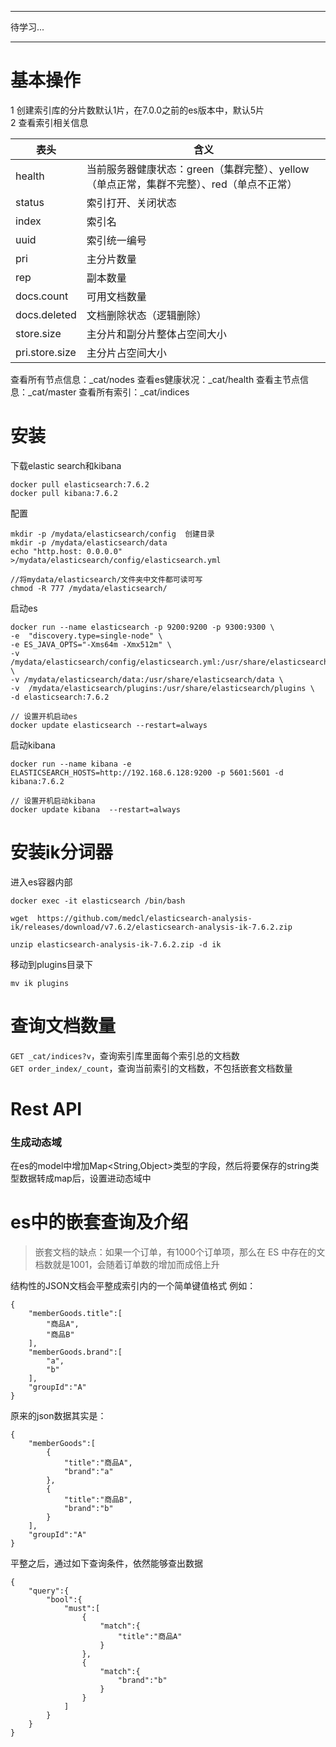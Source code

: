 ***
待学习...
***

# 基本操作
1 创建索引库的分片数默认1片，在7.0.0之前的es版本中，默认5片  
2 查看索引相关信息

| 表头 | 含义 |
| ---- | ---- |
| health | 当前服务器健康状态：green（集群完整）、yellow（单点正常，集群不完整）、red（单点不正常）  |
| status | 索引打开、关闭状态 |
| index | 索引名 |
| uuid | 索引统一编号 |
| pri | 主分片数量 |
| rep | 副本数量 |
| docs.count | 可用文档数量 |
| docs.deleted | 文档删除状态（逻辑删除） |
| store.size | 主分片和副分片整体占空间大小 |
| pri.store.size | 主分片占空间大小 |

查看所有节点信息：_cat/nodes
查看es健康状况：_cat/health
查看主节点信息：_cat/master
查看所有索引：_cat/indices

# 安装
下载elastic search和kibana
```
docker pull elasticsearch:7.6.2
docker pull kibana:7.6.2
```

配置
```
mkdir -p /mydata/elasticsearch/config  创建目录
mkdir -p /mydata/elasticsearch/data
echo "http.host: 0.0.0.0" >/mydata/elasticsearch/config/elasticsearch.yml

//将mydata/elasticsearch/文件夹中文件都可读可写
chmod -R 777 /mydata/elasticsearch/
```

启动es
```
docker run --name elasticsearch -p 9200:9200 -p 9300:9300 \
-e  "discovery.type=single-node" \
-e ES_JAVA_OPTS="-Xms64m -Xmx512m" \
-v /mydata/elasticsearch/config/elasticsearch.yml:/usr/share/elasticsearch/config/elasticsearch.yml \
-v /mydata/elasticsearch/data:/usr/share/elasticsearch/data \
-v  /mydata/elasticsearch/plugins:/usr/share/elasticsearch/plugins \
-d elasticsearch:7.6.2

// 设置开机启动es
docker update elasticsearch --restart=always
```

启动kibana
```
docker run --name kibana -e ELASTICSEARCH_HOSTS=http://192.168.6.128:9200 -p 5601:5601 -d kibana:7.6.2

// 设置开机启动kibana
docker update kibana  --restart=always
```

# 安装ik分词器
进入es容器内部
```
docker exec -it elasticsearch /bin/bash
```

```
wget  https://github.com/medcl/elasticsearch-analysis-ik/releases/download/v7.6.2/elasticsearch-analysis-ik-7.6.2.zip
```

```
unzip elasticsearch-analysis-ik-7.6.2.zip -d ik
```

移动到plugins目录下
```
mv ik plugins
```

# 查询文档数量
```GET _cat/indices?v```，查询索引库里面每个索引总的文档数  
```GET order_index/_count```，查询当前索引的文档数，不包括嵌套文档数量

# Rest API
### 生成动态域
在es的model中增加Map<String,Object>类型的字段，然后将要保存的string类型数据转成map后，设置进动态域中

# es中的嵌套查询及介绍

> 嵌套文档的缺点：如果一个订单，有1000个订单项，那么在 ES 中存在的文档数就是1001，会随着订单数的增加而成倍上升

结构性的JSON文档会平整成索引内的一个简单键值格式
例如：
```
{
    "memberGoods.title":[
        "商品A",
        "商品B"
    ],
    "memberGoods.brand":[
        "a",
        "b"
    ],
    "groupId":"A"
}
```
原来的json数据其实是：
```
{
    "memberGoods":[
        {
            "title":"商品A",
            "brand":"a"
        },
        {
            "title":"商品B",
            "brand":"b"
        }
    ],
    "groupId":"A"
}
```
平整之后，通过如下查询条件，依然能够查出数据
```
{
    "query":{
        "bool":{
            "must":[
                {
                    "match":{
                        "title":"商品A"
                    }
                },
                {
                    "match":{
                        "brand":"b"
                    }
                }
            ]
        }
    }
}
```


